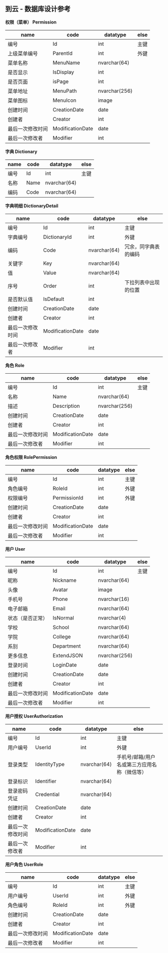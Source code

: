 ## 到云 - 数据库设计参考

**权限（菜单） Permission**

| name             | code             | datatype      | else |
| ---------------- | ---------------- | ------------- | ---- |
| 编号             | Id               | int           | 主键 |
| 上级菜单编号     | ParentId         | int           | 外键 |
| 菜单名称         | MenuName         | nvarchar(64)  |      |
| 是否显示         | IsDisplay        | int           |      |
| 是否页面         | isPage           | int           |      |
| 菜单地址         | MenuPath         | nvarchar(256) |      |
| 菜单图标         | MenuIcon         | image         |      |
| 创建时间         | CreationDate     | date          |      |
| 创建者           | Creator          | int           |      |
| 最后一次修改时间 | ModificationDate | date          |      |
| 最后一次修改者   | Modifier         | int           |      |

**字典 Dictionary**

| name | code | datatype    | else |
| ---- | ---- | ----------- | ---- |
| 编号 | Id   | int         | 主键 |
| 名称 | Name | nvarchar(64) |      |
| 编码 | Code | nvarchar(64) |      |

**字典明细 DictionaryDetail**

| name             | code             | datatype    | else                 |
| ---------------- | ---------------- | ----------- | -------------------- |
| 编号             | Id               | int         | 主键                 |
| 字典编号         | DictionaryId     | int         | 外键                 |
| 编码             | Code             | nvarchar(64) | 冗余，同字典表的编码 |
| 关键字           | Key              | nvarchar(64) |                      |
| 值               | Value            | nvarchar(64) |                      |
| 序号             | Order            | int         | 下拉列表中出现的位置 |
| 是否默认值       | IsDefault        | int         |                      |
| 创建时间         | CreationDate     | date        |                      |
| 创建者           | Creator          | int         |                      |
| 最后一次修改时间 | ModificationDate | date        |                      |
| 最后一次修改者   | Modifier         | int         |                      |

**角色 Role**

| name | code | datatype | else |
| ---- | ---- | -------- | ---- |
| 编号 | Id   | int      | 主键 |
| 名称 | Name | nvarchar(64) |      |
| 描述 | Description | nvarchar(256) |      |
| 创建时间         | CreationDate     | date        |                      |
| 创建者           | Creator          | int         |                      |
| 最后一次修改时间 | ModificationDate | date        |                      |
| 最后一次修改者   | Modifier         | int         |                      |

**角色权限 RolePermission**

| name     | code         | datatype | else |
| -------- | ------------ | -------- | ---- |
| 编号     | Id           | int      | 主键 |
| 角色编号 | RoleId       | int      | 外键 |
| 权限编号 | PermissionId | int      | 外键 |
| 创建时间         | CreationDate     | date        |                      |
| 创建者           | Creator          | int         |                      |
| 最后一次修改时间 | ModificationDate | date        |                      |
| 最后一次修改者   | Modifier         | int         |                      |

**用户 User**

| name     | code     | datatype | else |
| -------- | -------- | -------- | ---- |
| 编号     | Id       | int      | 主键 |
| 昵称             | Nickname         | nvarchar(64) |      |
| 头像             | Avatar           | image |      |
| 手机号           | Phone            | nvarchar(16) |      |
| 电子邮箱         | Email            | nvarchar(64) | |
| 状态（是否正常） | IsNormal   | nvarchar(4) |      |
| 学校             | School           | nvarchar(64) |      |
| 学院             | College          | nvarchar(64) |      |
| 系别             | Department       | nvarchar(64) |      |
| 更多信息         | ExtendJSON       | nvarchar(256) | |
| 登录时间 | LoginDate | date |      |
| 创建时间         | CreationDate     | date        |                      |
| 创建者           | Creator          | int         |                      |
| 最后一次修改时间 | ModificationDate | date        |                      |
| 最后一次修改者   | Modifier         | int         |                      |

**用户授权 UserAuthorization**

| name         | code         | datatype | else |
| ------------ | ------------ | -------- | ---- |
| 编号         | Id           | int      | 主键 |
| 用户编号     | UserId       | int      | 外键 |
| 登录类型     | IdentityType | nvarchar(64) | 手机号/邮箱/用户名或第三方应用名称（微信等） |
| 登录标识     | Identifier   | nvarchar(64) |  |
| 登录密码凭证 | Credential   | nvarchar(64) |      |
| 创建时间         | CreationDate     | date        |                      |
| 创建者           | Creator          | int         |                      |
| 最后一次修改时间 | ModificationDate | date        |                      |
| 最后一次修改者   | Modifier         | int         |                      |

**用户角色 UserRole**

| name     | code         | datatype | else |
| -------- | ------------ | -------- | ---- |
| 编号     | Id           | int      | 主键 |
| 用户编号 | UserId       | int      | 外键 |
| 角色编号 | RoleId | int      | 外键 |
| 创建时间         | CreationDate     | date        |                      |
| 创建者           | Creator          | int         |                      |
| 最后一次修改时间 | ModificationDate | date        |                      |
| 最后一次修改者   | Modifier         | int         |                      |

